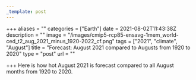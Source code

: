 ```yaml
---
_template: post
---
```





+++
aliases = ""
categories = ["Earth"]
date = 2021-08-02T11:43:38Z
description = ""
image = "/images/cmip5-rcp85-ensavg-1mem_world-ced_t2_aug_2021_minus_1920-2022_cf.png"
tags = ["2021", "climate", "August"]
title = "Forecast: August 2021 compared to Augusts from 1920 to 2020"
type = "post"
url = ""

+++
Here is how hot August 2021 is forecast compared to all August months from 1920 to 2020.
